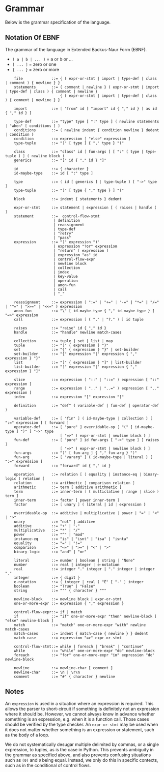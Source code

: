 # Grammar

Below is the grammar specification of the language.

## Notation Of EBNF

The grammar of the language in Extended Backus-Naur Form (EBNF).

- ```( a | b | ... )``` = a or b or ...
- ```[ ... ]``` = zero or one
- ```{ ... }``` = zero or more

```
    file             ::= { ( expr-or-stmt | import | type-def | class | comment ) { newline } }
    statements       ::= { comment | newline } ( expr-or-stmt | import | type-def | class ) { comment | newline }
                         { ( expr-or-stmt | import | type-def | class ) { comment | newline } }
    
    import           ::= [ "from" id ] "import" id { "," id } [ as id { "," id } ]

    type-def         ::= "type" type [ ":" type ] ( newline statements | "when" [ conditions ] )
    conditions       ::= ( newline indent { condition newline } dedent | condition )
    condition        ::= expression [ "else" expression ]
    type-tuple       ::= "(" [ type ] { "," type } ")"
    
    class            ::= "class" id [ fun-args ] [ ":" ( type | type-tuple ) ] ( newline block )
    generics         ::= "[" id { "," id } "]"
    
    id               ::= { character }
    id-maybe-type    ::= id [ ":" type ]

    type             ::= ( id [ generics ] | type-tuple ) [ "->" type ]
    type-tuple       ::= "(" [ type { "," type } ] ")"
    
    block            ::= indent { statements } dedent
    
    expr-or-stmt     ::= statement | expression [ ( raises | handle ) ]
    statement        ::=  control-flow-stmt
                      | definition
                      | reassignment
                      | type-def
                      | "retry"
                      | "pass"
    expression       ::= "(" expression ")"
                      | expression "?or" expression
                      | "return" [ expression ]
                      | expression "as" id 
                      | control-flow-expr 
                      | newline block
                      | collection
                      | index
                      | key-value
                      | operation
                      | anon-fun
                      | call
                      | "_"
                     
    reassignment     ::= expression ( ":=" | "+=" | "-=" | "*=" | "/=" | "^=" | ">>=" | "<<=" ) expression
    anon-fun         ::= "\" [ id-maybe-type { "," id-maybe-type } ] "=>" expression
    call             ::= expression [ ( "." | "?." ) ] id tuple
    
    raises           ::= "raise" id { "," id }
    handle           ::= "handle" newline match-cases
    
    collection       ::= tuple | set | list | map
    tuple            ::= "(" { expression } ")"
    set              ::= "{" { expression } "}" | set-builder
    set-builder      ::= "{" expression "|" expression { "," expression } "}"
    list             ::= "[" { expression } "]" | list-builder
    list-builder     ::= "[" expression "|" expression { "," expression } "]"
    
    slice            ::= expression ( "::" | "::=" ) expression [ "::" expression ]
    range            ::= expression ( ".." | "..=" ) expression [ ".." expression ]
    index            ::= expression "[" expression "]"
    
    definition       ::= "def" ( variable-def | fun-def | operator-def )

    variable-def     ::= [ "fin" ] ( id-maybe-type | collection ) [ ":=" expression ] [ forward ]
    operator-def     ::= [ "pure" ] overridable-op [ "(" [ id-maybe-type ] ")" ] "->" type 
                         [ "=>" ( expr-or-stmt | newline block ) ]
    fun-def          ::= [ "pure" ] id fun-args [ "->" type ] [ raises ] 
                         [ "=>" ( expr-or-stmt | newline block ) ]
    fun-args         ::= "(" [ fun-arg ] { "," fun-arg } ")"
    fun-arg          ::= [ "vararg" ] ( id-maybe-type | literal ) [ ":=" expression ]
    forward          ::= "forward" id { "," id }
    
    operation        ::= relation [ ( equality | instance-eq | binary-logic ) relation ]
    relation         ::= arithmetic [ comparison relation ]
    arithmetic       ::= term [ additive arithmetic ]
    term             ::= inner-term [ ( multiclative | range | slice ) term ]
    inner-term       ::= factor [ power inner-term ]
    factor           ::= [ unary ] ( literal | id | expression )
    
    overrideable-op  ::= additive | multiplicative | power | "=" | "<" | ">"
    unary            ::= "not" | additive 
    additive         ::= "+" | "-"
    multiplicative   ::= "*" | "/"
    power            ::= "^" | "mod"
    instance-eq      ::= "is" | "isnt" | "isa" | "isnta"
    equality         ::= "=" | "!="
    comparison       ::= "<=" | ">=" | "<" | ">"
    binary-logic     ::= "and" | "or"
    
    literal          ::= number | boolean | string | "None"
    number           ::= real | integer | e-notation
    real             ::= integer "." integer | "." integer | integer "."
    integer          ::= { digit }
    e-notation       ::= ( integer | real ) "E" [ "-" ] integer
    boolean          ::= "True" | "False"
    string           ::= """ { character } """
    
    newline-block    ::= newline block | expr-or-stmt
    one-or-more-expr ::= expression { "," expression }
    
    control-flow-expr::= if | match
    if               ::= "if" one-or-more-expr "then" newline-block [ "else" newline-block ]
    match            ::= "match" one-or-more-expr "with" newline match-cases
    match-cases      ::= indent { match-case { newline } } dedent
    match-case       ::= expression "=>" expr-or-stmt
    
    control-flow-stmt::= while | foreach | "break" | "continue"
    while            ::= "while" one-or-more-expr "do" newline-block
    foreach          ::= "for" one-or-more-expr "in" expression "do" newline-block
    
    newline          ::= newline-char [ comment ]
    newline-char     ::= \n | \r\n
    comment          ::= "#" { character } newline
```

## Notes

An `expression` is used in a situation where an expression is required.
This allows the parser to short-circuit if something is definitely not an expression where it should be.
However, we cannot always know in advance whether something is an expression, e.g. when it is a function call.
Those cases should be verified by the type checker.
An `expr-or-stmt` may be used when it does not matter whether something is an expression or statement, such as the body of a loop.

We do not systematically desugar multiple delimited by commas, or a single expression, to tuples, as is the case in Python.
This prevents ambiguity in the grammar as specified above, and also prevents confusing situations such as `(0)` and `0` being equal.
Instead, we only do this in specific contexts, such as in the conditional of control flows.
